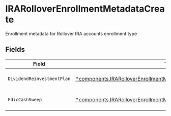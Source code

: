 # IRARolloverEnrollmentMetadataCreate

Enrollment metadata for Rollover IRA accounts enrollment type


## Fields

| Field                                                                                                                                                             | Type                                                                                                                                                              | Required                                                                                                                                                          | Description                                                                                                                                                       | Example                                                                                                                                                           |
| ----------------------------------------------------------------------------------------------------------------------------------------------------------------- | ----------------------------------------------------------------------------------------------------------------------------------------------------------------- | ----------------------------------------------------------------------------------------------------------------------------------------------------------------- | ----------------------------------------------------------------------------------------------------------------------------------------------------------------- | ----------------------------------------------------------------------------------------------------------------------------------------------------------------- |
| `DividendReinvestmentPlan`                                                                                                                                        | [*components.IRARolloverEnrollmentMetadataCreateDividendReinvestmentPlan](../../models/components/irarolloverenrollmentmetadatacreatedividendreinvestmentplan.md) | :heavy_minus_sign:                                                                                                                                                | Option to auto-enroll in Dividend Reinvestment; defaults to DIVIDEND_REINVESTMENT_ENROLL                                                                          | DIVIDEND_REINVESTMENT_ENROLL                                                                                                                                      |
| `FdicCashSweep`                                                                                                                                                   | [*components.IRARolloverEnrollmentMetadataCreateFdicCashSweep](../../models/components/irarolloverenrollmentmetadatacreatefdiccashsweep.md)                       | :heavy_minus_sign:                                                                                                                                                | Option to auto-enroll in FDIC cash sweep; defaults to FDIC_CASH_SWEEP_ENROLL                                                                                      | FDIC_CASH_SWEEP_ENROLL                                                                                                                                            |